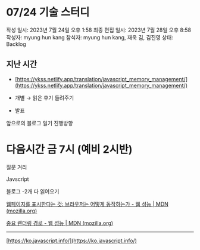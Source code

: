 # 07/24 기술 스터디

작성 일시: 2023년 7월 24일 오후 1:58
최종 편집 일시: 2023년 7월 28일 오후 8:58
작성자: myung hun kang
참석자: myung hun kang, 재욱 김, 김진영
상태: Backlog

## 지난 시간

- [https://ykss.netlify.app/translation/javascript_memory_management/](https://ykss.netlify.app/translation/javascript_memory_management/)
- 개별 → 읽은 후기 들려주기

- 발표

앞으로의 블로그 일기 진행방향

# 다음시간 금 7시 (예비 2시반)

질문 거리

Javscript 

블로그 -2개 다 읽어오기

[웹페이지를 표시한다는 것: 브라우저는 어떻게 동작하는가 - 웹 성능 | MDN (mozilla.org)](https://developer.mozilla.org/ko/docs/Web/Performance/How_browsers_work)

[중요 렌더링 경로 - 웹 성능 | MDN (mozilla.org)](https://developer.mozilla.org/ko/docs/Web/Performance/Critical_rendering_path)

---

[https://ko.javascript.info/](https://ko.javascript.info/)